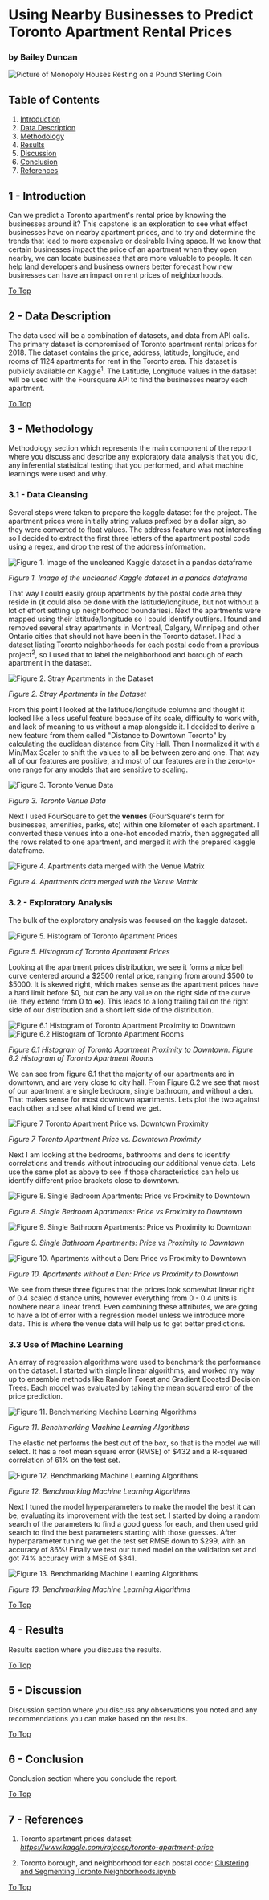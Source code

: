# Using Nearby Businesses to Predict Toronto Apartment Rental Prices 
### by Bailey Duncan

![Picture of Monopoly Houses Resting on a Pound Sterling Coin](./images/monopoly.jpg)

## Table of Contents
1. [Introduction](#1---introduction)
2. [Data Description](#2---data-description)
3. [Methodology](#3---methodology)
4. [Results](#4---results)
5. [Discussion](#5---discussion)
6. [Conclusion](#6---conclusion)
7. [References](#7---references)

## 1 - Introduction
Can we predict a Toronto apartment's rental price by knowing the businesses around it? This capstone is an exploration to see what effect businesses have on nearby apartment prices, and to try and determine the trends that lead to more expensive or desirable living space. If we know that certain businesses impact the price of an apartment when they open nearby, we can locate businesses that are more valuable to people. It can help land developers and business owners better forecast how new businesses can have an impact on rent prices of neighborhoods.


[To Top](#table-of-contents)

## 2 - Data Description
The data used will be a combination of datasets, and data from API calls. The primary dataset is compromised of Toronto apartment rental prices for 2018. The dataset contains the price, address, latitude, longitude, and rooms of 1124 apartments for rent in the Toronto area. This dataset is publicly available on Kaggle<sup>1</sup>. The Latitude, Longitude values in the dataset will be used with the Foursquare API to find the businesses nearby each apartment.

[To Top](#table-of-contents)

## 3 - Methodology 
Methodology section which represents the main component of the report where you discuss and describe any exploratory data analysis that you did, any inferential statistical testing that you performed, and what machine learnings were used and why.

### 3.1 - Data Cleansing
Several steps were taken to prepare the kaggle dataset for the project. The apartment prices were initially string values prefixed by a dollar sign, so they were converted to float values. The address feature was not interesting so I decided to extract the first three letters of the apartment postal code using a regex, and drop the rest of the address information. 

![Figure 1. Image of the uncleaned Kaggle dataset in a pandas dataframe](./images/initial_dataset.PNG)

*Figure 1. Image of the uncleaned Kaggle dataset in a pandas dataframe*

That way I could easily group apartments by the postal code area they reside in (it could also be done with the latitude/longitude, but not without a lot of effort setting up neighborhood boundaries). Next the apartments were mapped using their latitude/longitude so I could identify outliers. I found and removed several stray apartments in Montreal, Calgary, Winnipeg and other Ontario cities that should not have been in the Toronto dataset. I had a dataset listing Toronto neighborhoods for each postal code from a previous project<sup>2</sup>, so I used that to label the neighborhood and borough of each apartment in the dataset. 

![Figure 2. Stray Apartments in the Dataset](./images/toronto_apt_capstone_zoom4.PNG)

*Figure 2. Stray Apartments in the Dataset*

From this point I looked at the latitude/longitude columns and thought it looked like a less useful feature because of its scale, difficulty to work with, and lack of meaning to us without a map alongside it. I decided to derive a new feature from them called "Distance to Downtown Toronto" by calculating the euclidean distance from City Hall. Then I normalized it with a Min/Max Scaler to shift the values to all be between zero and one. That way all of our features are positive, and most of our features are in the zero-to-one range for any models that are sensitive to scaling. 

![Figure 3. Toronto Venue Data](./images/venue_information.PNG)

*Figure 3. Toronto Venue Data*

Next I used FourSquare to get the **venues** (FourSquare's term for businesses, amenities, parks, etc) within one kilometer of each apartment. I converted these venues into a one-hot encoded matrix, then aggregated all the rows related to one apartment, and merged it with the prepared kaggle dataframe. 

![Figure 4. Apartments data merged with the Venue Matrix](./images/apt_and_venue_df.PNG)

*Figure 4. Apartments data merged with the Venue Matrix*

### 3.2 - Exploratory Analysis

The bulk of the exploratory analysis was focused on the kaggle dataset. 

![Figure 5. Histogram of Toronto Apartment Prices](./images/apartment%20price%20histogram.PNG)

*Figure 5. Histogram of Toronto Apartment Prices*

Looking at the apartment prices distribution, we see it forms a nice bell curve centered around a $2500 rental price, ranging from around $500 to $5000. It is skewed right, which makes sense as the apartment prices have a hard limit before $0, but can be any value on the right side of the curve (ie. they extend from 0 to **∞**). This leads to a long trailing tail on the right side of our distribution and a short left side of the distribution.

![Figure 6.1 Histogram of Toronto Apartment Proximity to Downtown](./images/downtown_proximity.PNG)
![Figure 6.2 Histogram of Toronto Apartment Rooms](./images/bed_bath_den.PNG)

*Figure 6.1 Histogram of Toronto Apartment Proximity to Downtown. Figure 6.2 Histogram of Toronto Apartment Rooms*

We can see from figure 6.1 that the majority of our apartments are in downtown, and are very close to city hall. From Figure 6.2 we see that most of our apartment are single bedroom, single bathroom, and without a den. That makes sense for most downtown apartments. Lets plot the two against each other and see what kind of trend we get.

![Figure 7 Toronto Apartment Price vs. Downtown Proximity](./images/downtown_prox_vs_price.PNG)

*Figure 7 Toronto Apartment Price vs. Downtown Proximity*

Next I am looking at the bedrooms, bathrooms and dens to identify correlations and trends without introducing our additional venue data. Lets use the same plot as above to see if those characteristics can help us identify different price brackets close to downtown. 

![Figure 8. Single Bedroom Apartments: Price vs Proximity to Downtown](./images/single_bedroom_price.PNG)

*Figure 8. Single Bedroom Apartments: Price vs Proximity to Downtown*

![Figure 9. Single Bathroom Apartments: Price vs Proximity to Downtown](./images/single_bathroom_price.PNG)

*Figure 9. Single Bathroom Apartments: Price vs Proximity to Downtown*

![Figure 10. Apartments without a Den: Price vs Proximity to Downtown](./images/no_den_price.PNG)

*Figure 10. Apartments without a Den: Price vs Proximity to Downtown*

We see from these three figures that the prices look somewhat linear right of 0.4 scaled distance units, however everything from 0 - 0.4 units is nowhere near a linear trend. Even combining these attributes, we are going to have a lot of error with a regression model unless we introduce more data. This is where the venue data will help us to get better predictions.

### 3.3 Use of Machine Learning
An array of regression algorithms were used to benchmark the performance on the dataset. I started with simple linear algorithms, and worked my way up to ensemble methods like Random Forest and Gradient Boosted Decision Trees. Each model was evaluated by taking the mean squared error of the price prediction.

![Figure 11. Benchmarking Machine Learning Algorithms](./images/model%20evaluation.PNG)

*Figure 11. Benchmarking Machine Learning Algorithms*

The elastic net performs the best out of the box, so that is the model we will select. It has a root mean square error (RMSE) of $432 and a R-squared correlation of 61% on the test set. 

![Figure 12. Benchmarking Machine Learning Algorithms](./images/model_results.PNG)

*Figure 12. Benchmarking Machine Learning Algorithms*

Next I tuned the model hyperparameters to make the model the best it can be, evaluating its improvement with the test set. I started by doing a random search of the parameters to find a good guess for each, and then used grid search to find the best parameters starting with those guesses. After hyperparameter tuning we get the test set RMSE down to $299, with an accuracy of 86%! Finally we test our tuned model on the validation set and got 74% accuracy with a MSE of $341.

![Figure 13. Benchmarking Machine Learning Algorithms](./images/model_results.PNG)

*Figure 13. Benchmarking Machine Learning Algorithms*


[To Top](#table-of-contents)

## 4 - Results
Results section where you discuss the results.

[To Top](#table-of-contents)

## 5 - Discussion 
Discussion section where you discuss any observations you noted and any recommendations you can make based on the results.

[To Top](#table-of-contents)

## 6 - Conclusion 
Conclusion section where you conclude the report.

[To Top](#table-of-contents)

## 7 - References

1. Toronto apartment prices dataset: *https://www.kaggle.com/rajacsp/toronto-apartment-price*

2. Toronto borough, and neighborhood for each postal code: [Clustering and Segmenting Toronto Neighborhoods.ipynb](./Clustering%20and%20Segmenting%20Toronto%20Neighborhoods.ipynb)

[To Top](#table-of-contents)
